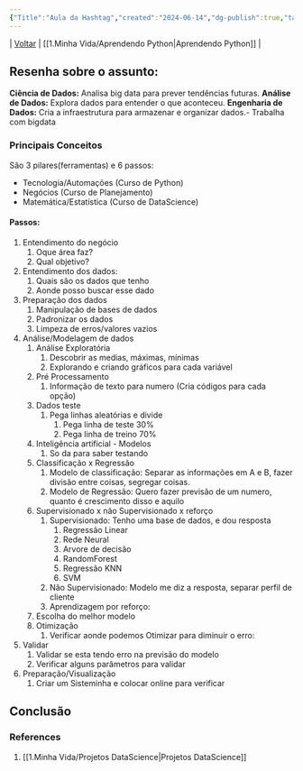 ```yaml
---
{"Title":"Aula da Hashtag","created":"2024-06-14","dg-publish":true,"tags":["pessoal/estudos","pessoal/web","dataScience","python"],"permalink":"/1.Minha Vida/Aula da Hashtag/","dgPassFrontmatter":true}
---
```


| [Voltar](index) | [[1.Minha Vida/Aprendendo Python\|Aprendendo Python]] |
## Resenha sobre o assunto:
**Ciência de Dados:** Analisa big data para prever tendências futuras.
**Análise de Dados:** Explora dados para entender o que aconteceu.
**Engenharia de Dados:** Cria a infraestrutura para armazenar e organizar dados.- Trabalha com bigdata
### Principais Conceitos
São 3 pilares(ferramentas) e 6 passos:
- Tecnologia/Automações (Curso de Python)
- Negócios (Curso de Planejamento)
- Matemática/Estatística (Curso de DataScience)
#### Passos:
1. Entendimento do negócio
	1. Oque área faz?
	2. Qual objetivo?
2. Entendimento dos dados:
	1. Quais são os dados que tenho
	2. Aonde posso buscar esse dado
3. Preparação dos dados
	1. Manipulação de bases de dados
	2. Padronizar os dados
	3. Limpeza de erros/valores vazios
4. Análise/Modelagem de dados
	1. Análise Exploratória
		1. Descobrir as medias, máximas, mínimas
		2. Explorando e criando gráficos para cada variável
	2. Pré Processamento
		1. Informação de texto para numero (Cria códigos para cada opção)
	3. Dados teste
		1. Pega linhas aleatórias e divide
			1. Pega linha de teste 30%
			2. Pega linha de treino 70%
	4. Inteligência artificial - Modelos
		1. So da para saber testando
	5. Classificação x Regressão
		1. Modelo de classificação: Separar as informações em A e B, fazer divisão entre coisas, segregar coisas.
		2. Modelo de Regressão: Quero fazer previsão de um numero, quanto é crescimento disso e aquilo
	6. Supervisionado x não Supervisionado x reforço
		1. Supervisionado: Tenho uma base de dados, e dou resposta
			1. Regressão Linear
			2. Rede Neural
			3. Arvore de decisão
			4. RandomForest
			5. Regressão KNN
			6. SVM
		2. Não Supervisionado: Modelo me diz a resposta, separar perfil de cliente
		3. Aprendizagem por reforço: 
	7. Escolha do melhor modelo
	8. Otimização
		1. Verificar aonde podemos Otimizar para diminuir o erro:
5. Validar
	1. Validar se esta tendo erro na previsão do modelo
	2. Verificar alguns parâmetros para validar
6. Preparação/Visualização
	1. Criar um Sisteminha e colocar online para verificar
## Conclusão
### References
1. [[1.Minha Vida/Projetos DataScience\|Projetos DataScience]]
  